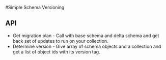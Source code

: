 #Simple Schema Versioning

## API

- Get migration plan - Call with base schema and delta schema and get back set of updates to run on your collection.
- Determine version - Give array of schema objects and a collection and get a list of object ids with its version tag.